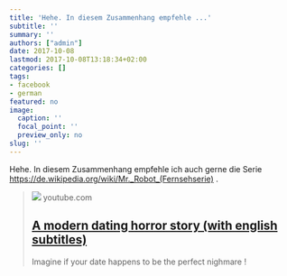```yaml
---
title: 'Hehe. In diesem Zusammenhang empfehle ...'
subtitle: ''
summary: ''
authors: ["admin"]
date: 2017-10-08
lastmod: 2017-10-08T13:18:34+02:00
categories: []
tags:
- facebook
- german
featured: no
image:
  caption: ''
  focal_point: ''
  preview_only: no
slug: ''
---
```

Hehe. In diesem Zusammenhang empfehle ich auch gerne die Serie https://de.wikipedia.org/wiki/Mr._Robot_(Fernsehserie) .
> [![](https://i.ytimg.com/vi/xMtbGy3BThc/hqdefault.jpg)](https://www.youtube.com/watch?v=xMtbGy3BThc)
> youtube.com
> ## [A modern dating horror story (with english subtitles)](https://www.youtube.com/watch?v=xMtbGy3BThc)
>
>Imagine if your date happens to be the perfect nighmare !


